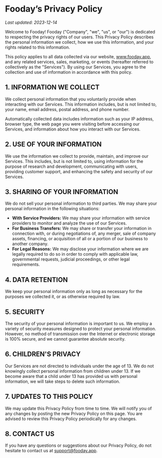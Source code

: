 # Fooday’s Privacy Policy

_Last updated: 2023-12-14_

Welcome to Fooday! Fooday ("Company", "we", "us", or "our") is dedicated to respecting the privacy rights of our users. This Privacy Policy describes the personal information we collect, how we use this information, and your rights related to this information.

This policy applies to all data collected via our website, www.fooday.app, and any related services, sales, marketing, or events (hereafter referred to collectively as the "Services"). By using our Services, you agree to the collection and use of information in accordance with this policy.

## 1. INFORMATION WE COLLECT

We collect personal information that you voluntarily provide when interacting with our Services. This information includes, but is not limited to, your name, email address, postal address, and phone number.

Automatically collected data includes information such as your IP address, browser type, the web page you were visiting before accessing our Services, and information about how you interact with our Services.

## 2. USE OF YOUR INFORMATION

We use the information we collect to provide, maintain, and improve our Services. This includes, but is not limited to, using information for the purpose of research and development, communicating with users, providing customer support, and enhancing the safety and security of our Services.

## 3. SHARING OF YOUR INFORMATION

We do not sell your personal information to third parties. We may share your personal information in the following situations:

- **With Service Providers:** We may share your information with service providers to monitor and analyze the use of our Services.
- **For Business Transfers:** We may share or transfer your information in connection with, or during negotiations of, any merger, sale of company assets, financing, or acquisition of all or a portion of our business to another company.
- **For Legal Reasons:** We may disclose your information where we are legally required to do so in order to comply with applicable law, governmental requests, judicial proceedings, or other legal requirements.

## 4. DATA RETENTION

We keep your personal information only as long as necessary for the purposes we collected it, or as otherwise required by law.

## 5. SECURITY

The security of your personal information is important to us. We employ a variety of security measures designed to protect your personal information. However, no method of transmission over the Internet or electronic storage is 100% secure, and we cannot guarantee absolute security.

## 6. CHILDREN'S PRIVACY

Our Services are not directed to individuals under the age of 13. We do not knowingly collect personal information from children under 13. If we become aware that a child under 13 has provided us with personal information, we will take steps to delete such information.

## 7. UPDATES TO THIS POLICY

We may update this Privacy Policy from time to time. We will notify you of any changes by posting the new Privacy Policy on this page. You are advised to review this Privacy Policy periodically for any changes.

## 8. CONTACT US

If you have any questions or suggestions about our Privacy Policy, do not hesitate to contact us at [support@fooday.app](mailto:support@fooday.app).
